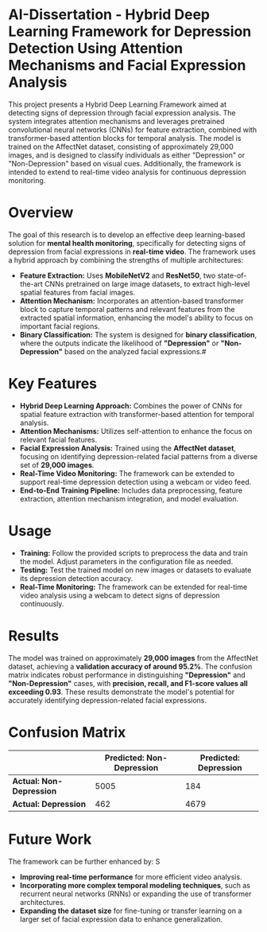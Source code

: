 # AI-Dissertation - Hybrid Deep Learning Framework for Depression Detection Using Attention Mechanisms and Facial Expression Analysis
This project presents a Hybrid Deep Learning Framework aimed at detecting signs of depression through facial expression analysis. The system integrates attention mechanisms and leverages pretrained convolutional neural networks (CNNs) for feature extraction, combined with transformer-based attention blocks for temporal analysis. The model is trained on the AffectNet dataset, consisting of approximately 29,000 images, and is designed to classify individuals as either "Depression" or "Non-Depression" based on visual cues. Additionally, the framework is intended to extend to real-time video analysis for continuous depression monitoring.



# Overview
The goal of this research is to develop an effective deep learning-based solution for __mental health monitoring__, specifically for detecting signs of depression from facial expressions in __real-time video__. The framework uses a hybrid approach by combining the strengths of multiple architectures:

* __Feature Extraction:__ Uses __MobileNetV2__ and __ResNet50__, two state-of-the-art CNNs pretrained on large image datasets, to extract high-level spatial features from facial images.
* __Attention Mechanism:__ Incorporates an attention-based transformer block to capture temporal patterns and relevant features from the extracted spatial information, enhancing the model's ability to focus on important facial regions.
* __Binary Classification:__ The system is designed for __binary classification__, where the outputs indicate the likelihood of __"Depression"__ or __"Non-Depression"__ based on the analyzed facial expressions.#


# Key Features

* __Hybrid Deep Learning Approach:__ Combines the power of CNNs for spatial feature extraction with transformer-based attention for temporal analysis.
* __Attention Mechanisms:__ Utilizes self-attention to enhance the focus on relevant facial features.
* __Facial Expression Analysis:__ Trained using the __AffectNet dataset__, focusing on identifying depression-related facial patterns from a diverse set of __29,000 images__.
* __Real-Time Video Monitoring:__ The framework can be extended to support real-time depression detection using a webcam or video feed.
* __End-to-End Training Pipeline:__ Includes data preprocessing, feature extraction, attention mechanism integration, and model evaluation.

# Usage
* __Training:__ Follow the provided scripts to preprocess the data and train the model. Adjust parameters in the configuration file as needed.
* __Testing:__ Test the trained model on new images or datasets to evaluate its depression detection accuracy.
* __Real-Time Monitoring:__ The framework can be extended for real-time video analysis using a webcam to detect signs of depression continuously.


# Results
The model was trained on approximately __29,000 images__ from the AffectNet dataset, achieving a __validation accuracy of around 95.2%__. The confusion matrix indicates robust performance in distinguishing __"Depression"__ and __"Non-Depression"__ cases, with __precision, recall, and F1-score values all exceeding 0.93__. These results demonstrate the model's potential for accurately identifying depression-related facial expressions.

# Confusion Matrix
|                                   |  __Predicted: Non-Depression__ |   __Predicted: Depression__    |
| --------------------------------- | ------------------------------ | ------------------------------ |
|__Actual: Non-Depression__         | 5005                           | 184                            | 
|__Actual: Depression__             | 462                            | 4679                           |

# Future Work
The framework can be further enhanced by:
S
* __Improving real-time performance__ for more efficient video analysis.
* __Incorporating more complex temporal modeling techniques__, such as recurrent neural networks (RNNs) or expanding the use of transformer architectures.
* __Expanding the dataset size__ for fine-tuning or transfer learning on a larger set of facial expression data to enhance generalization.


